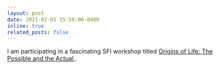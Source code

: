 ```yaml
---
layout: post
date: 2021-02-01 15:59:00-0400
inline: true
related_posts: false
---
```


I am participating in a fascinating SFI workshop titled [Origins of Life: The Possible and the Actual
](https://wiki.santafe.edu/index.php/Origins_of_Life:_The_Possible_and_the_Actual).